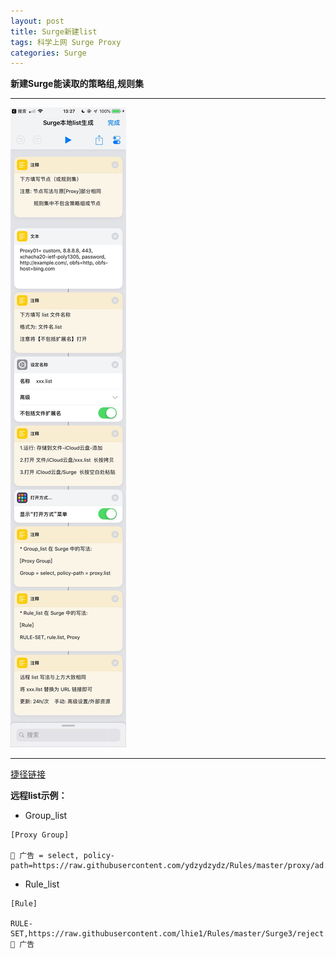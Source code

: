 ```yaml
---
layout: post
title: Surge新建list
tags: 科学上网 Surge Proxy
categories: Surge
---
```


**新建Surge能读取的策略组,规则集**

<!-- more -->

---

![list](https://raw.githubusercontent.com/ydzydzydz/blogphoto/master/list/list.jpg)

---

[捷径链接](https://www.icloud.com/shortcuts/d50ea6a6b1ed439aa44c01efdbeb0f8c)

**远程list示例：**  

* Group_list  


```   
[Proxy Group]

🚦 广告 = select, policy-path=https://raw.githubusercontent.com/ydzydzydz/Rules/master/proxy/ad.list
```   


* Rule_list   

```   
[Rule]

RULE-SET,https://raw.githubusercontent.com/lhie1/Rules/master/Surge3/reject.list,🚦 广告
```  

<div id="outerdiv" style="position:fixed;top:0;left:0;background:rgba(0,0,0,0.7);z-index:2;width:100%;height:100%;display:none;">
    <div id="innerdiv" style="position:absolute;">
        <img id="bigimg" style="border:5px solid #fff;" src="" />
    </div>
</div>
 <script src="https://libs.baidu.com/jquery/2.0.0/jquery.min.js"></script>
<script type="text/javascript">
   $("body").on('click','img',function(){  
       var _this = $(this);//将当前的img元素作为_this传入函数  
       imgShow("#outerdiv", "#innerdiv", "#bigimg", _this);  
   });
   function imgShow(outerdiv, innerdiv, bigimg, _this){  
       var src = _this.attr("src");//获取当前点击的pimg元素中的src属性  
       $(bigimg).attr("src", src);//设置#bigimg元素的src属性  
           /*获取当前点击图片的真实大小，并显示弹出层及大图*/  
       $("<img/>").attr("src", src).load(function(){  
           var windowW = $(window).width();//获取当前窗口宽度  
           var windowH = $(window).height();//获取当前窗口高度  
           var realWidth = this.width;//获取图片真实宽度  
           var realHeight = this.height;//获取图片真实高度  
           var imgWidth, imgHeight;  
           var scale = 0.8;//缩放尺寸，当图片真实宽度和高度大于窗口宽度和高度时进行缩放  

           if(realHeight>windowH*scale) {//判断图片高度  
               imgHeight = windowH*scale;//如大于窗口高度，图片高度进行缩放  
               imgWidth = imgHeight/realHeight*realWidth;//等比例缩放宽度  
               if(imgWidth>windowW*scale) {//如宽度扔大于窗口宽度  
                   imgWidth = windowW*scale;//再对宽度进行缩放  
               }  
           } else if(realWidth>windowW*scale) {//如图片高度合适，判断图片宽度  
               imgWidth = windowW*scale;//如大于窗口宽度，图片宽度进行缩放  
                           imgHeight = imgWidth/realWidth*realHeight;//等比例缩放高度  
           } else {//如果图片真实高度和宽度都符合要求，高宽不变  
               imgWidth = realWidth;  
               imgHeight = realHeight;  
           }  
                   $(bigimg).css("width",imgWidth);//以最终的宽度对图片缩放  

           var w = (windowW-imgWidth)/2;//计算图片与窗口左边距  
           var h = (windowH-imgHeight)/2;//计算图片与窗口上边距  
           $(innerdiv).css({"top":h, "left":w});//设置#innerdiv的top和left属性  
           $(outerdiv).fadeIn("fast");//淡入显示#outerdiv及.pimg  
       });  
       $(outerdiv).click(function(){//再次点击淡出消失弹出层  
           $(this).fadeOut("fast");  
       });  
   }  
</script>
